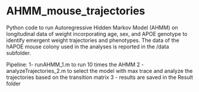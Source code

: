 # AHMM_mouse_trajectories


Python code to run Autoregressive Hidden Markov Model (AHMM) on longitudinal data of weight incorporating age, sex, and APOE genotype to identify emergent weight trajectories and phenotypes. 
The data of the hAPOE mouse colony used in the analyses is reported in the /data subfolder.

Pipeline: 
1- runAHMM_1.m to run 10 times the AHMM 
2 - analyzeTrajectories_2.m to select the model with max trace and analyze the trajectories based on the transition matrix
3 - results are saved in the Result folder
